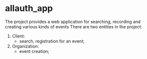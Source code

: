 # allauth_app
The project provides a web application for searching, recording and creating various kinds of events
There are two entities in the project:
1) Client:
   - search, registration for an event;
2) Organization:
   - event creation;
